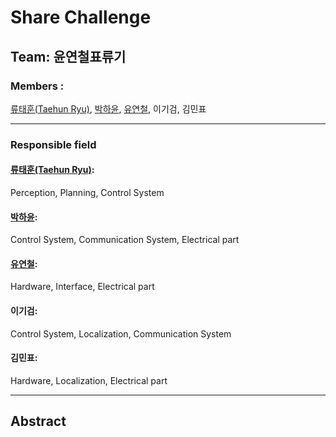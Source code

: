 # Share Challenge
## Team: 윤연철표류기
### Members : 
[류태훈(Taehun Ryu)](https://github.com/taehun-ryu), [박하윤](https://github.com/parkhy0106), [유연철](https://github.com/YouYCJS), 이기검, 김민표

---
### Responsible field
#### [류태훈(Taehun Ryu)](https://github.com/taehun-ryu):
Perception, Planning, Control System
#### [박하윤](https://github.com/parkhy0106):
Control System, Communication System, Electrical part
#### [유연철](https://github.com/YouYCJS):
Hardware, Interface, Electrical part
#### 이기검:
Control System, Localization, Communication System
#### 김민표:
Hardware, Localization, Electrical part

---

## Abstract
